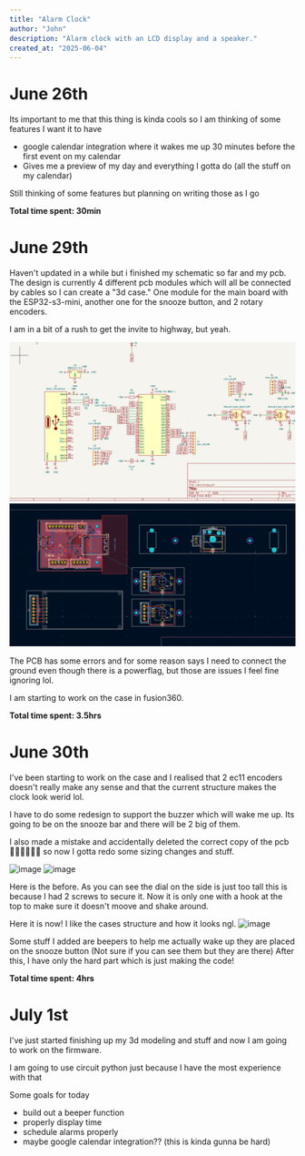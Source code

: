 ```yaml
---
title: "Alarm Clock"
author: "John"
description: "Alarm clock with an LCD display and a speaker."
created_at: "2025-06-04"
---
```


# June 26th
Its important to me that this thing is kinda cools so I am thinking of some features I want it to have
- google calendar integration where it wakes me up 30 minutes before the first event on my calendar
- Gives me a preview of my day and everything I gotta do (all the stuff on my calendar)

Still thinking of some features but planning on writing those as I go

**Total time spent: 30min**

# June 29th
Haven't updated in a while but i finished my schematic so far and my pcb. The design is currently 4 different pcb modules which will all be connected by cables so I can create a "3d case." One module for the main board with the ESP32-s3-mini, another one for the snooze button, and 2 rotary encoders.

I am in a bit of a rush to get the invite to highway, but yeah.

![](https://github.com/jpt1729/Alarm-Clock/blob/main/photos/schematic-6-29-2025.png?raw=true)
![](https://github.com/jpt1729/Alarm-Clock/blob/main/photos/PCB-6-29-2025.png?raw=true)

The PCB has some errors and for some reason says I need to connect the ground even though there is a powerflag, but those are issues I feel fine ignoring lol.

I am starting to work on the case in fusion360.

**Total time spent: 3.5hrs**

# June 30th

I've been starting to work on the case and I realised that 2 ec11 encoders doesn't really make any sense and that the current structure makes the clock look werid lol.

I have to do some redesign to support the buzzer which will wake me up. Its going to be on the snooze bar and there will be 2 big of them.

I also made a mistake and accidentally deleted the correct copy of the pcb 🤦‍♂️🤦‍♂️🤦‍♂️ so now I gotta redo some sizing changes and stuff.

![image](https://github.com/user-attachments/assets/c1908e37-8d26-4349-a8ea-e5550934ca8f)
![image](https://github.com/user-attachments/assets/e3f39c6e-8c78-4c0e-915d-c89c86d6700a)

Here is the before. As you can see the dial on the side is just too tall this is because I had 2 screws to secure it. Now it is only one with a hook at the top to make sure it doesn't moove and shake around.

Here it is now! I like the cases structure and how it looks ngl.
![image](https://github.com/user-attachments/assets/ff4bed27-d774-4eb3-8080-7569e63502f8)

Some stuff I added are beepers to help me actually wake up they are placed on the snooze button (Not sure if you can see them but they are there)
After this, I have only the hard part which is just making the code!

**Total time spent: 4hrs**

# July 1st

I've just started finishing up my 3d modeling and stuff and now I am going to work on the firmware.

I am going to use circuit python just because I have the most experience with that

Some goals for today
- build out a beeper function
- properly display time
- schedule alarms properly
- maybe google calendar integration?? (this is kinda gunna be hard)